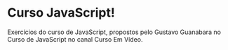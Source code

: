 # Curso JavaScript!

 Exercícios do curso de JavaScript, propostos pelo Gustavo Guanabara no Curso de JavaScript no canal Curso Em Vídeo.
